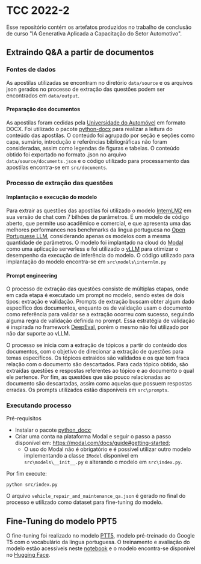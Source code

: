 # TCC 2022-2

Esse repositório contém os artefatos produzidos no trabalho de conclusão de curso "IA Generativa Aplicada a Capacitação do Setor Automotivo".

## Extraindo Q&A a partir de documentos

### Fontes de dados

As apostilas utilizadas se encontram no diretório `data/source` e os arquivos json gerados no processo de extração das questões podem ser encontrados em `data/output`.

#### Preparação dos documentos

As apostilas foram cedidas pela [Universidade do Automóvel](https://www.universidadedoautomovel.com.br/) em formato DOCX. Foi utilizado o pacote [python-docx](https://python-docx.readthedocs.io/en/latest/) para realizar a leitura do conteúdo das apostilas. O conteúdo foi agrupado por seção e seções como capa, sumário, introdução e referências bibliográficas não foram consideradas, assim como legendas de figuras e tabelas. O conteúdo obtido foi exportado no formato .json no arquivo `data/source/documents.json` e o código utilizado para processamento das apostilas encontra-se em `src/documents`.

### Processo de extração das questões

#### Implantação e execução do modelo

Para extrair as questões das apostilas foi utilizado o modelo [InternLM2](https://huggingface.co/internlm/internlm2-chat-7b) em sua versão de chat com 7 bilhões de parâmetros. É um modelo de código aberto, que permite uso acadêmico e comercial, e que apresenta uma das melhores performances nos benchmarks da lingua portuguesa no [Open Portuguese LLM](https://huggingface.co/spaces/eduagarcia/open_pt_llm_leaderboard), considerando apenas os modelos com a mesma quantidade de parâmetros. O modelo foi implantado na cloud do [Modal](https://modal.com/) como uma aplicação serverless e foi utilizado o [vLLM](https://github.com/vllm-project/vllm) para otimizar o desempenho da execução de inferência do modelo. O código utilizado para implantação do modelo encontra-se em `src\models\internlm.py`

#### Prompt engineering

O processo de extração das questões consiste de múltiplas etapas, onde em cada etapa é executado um prompt no modelo, sendo estes de dois tipos: extração e validação. Prompts de extração buscam obter algum dado específico dos documentos, enquanto os de validação usam o documento como referência para validar se a extração ocorreu com sucesso, seguindo alguma regra de validação definida no prompt. Essa estratégia de validação é inspirada no framework [DeepEval](https://github.com/confident-ai/deepeval), porém o mesmo não foi utilizado por não dar suporte ao vLLM.

O processo se inicia com a extração de tópicos a partir do conteúdo dos documentos, com o objetivo de direcionar a extração de questões para temas específicos. Os tópicos extraidos são validados e os que tem fraca relação com o documento são descartados. Para cada tópico obtido, são extraídas questões e respostas referentes ao tópico e ao documento o qual ele pertence. Por fim, as questões que são pouco relacionadas ao documento são descartadas, assim como aquelas que possuem respostas erradas.
Os prompts utilizados estão disponíveis em `src\prompts`.

### Executando processo

Pré-requisitos

- Instalar o pacote [python_docx](https://pypi.org/project/python-docx/);
- Criar uma conta na plataforma Modal e seguir o passo a passo disponível em: https://modal.com/docs/guide#getting-started;
  - O uso do Modal não é obrigatório e é possível utilizar outro modelo implementando a classe `IModel` disponível em `src\models\__init__.py` e alterando o modelo em `src\index.py`.

Por fim execute:
```
python src/index.py
```

O arquivo `vehicle_repair_and_maintenance_qa.json` é gerado no final do processo e utilizado como dataset para fine-tuning do modelo. 


## Fine-Tuning do modelo PPT5

O fine-tuning foi realizado no modelo [PTT5](https://huggingface.co/unicamp-dl/ptt5-base-portuguese-vocab), modelo  pré-treinado do Google T5 com o vocabulário da língua portuguesa. O treinamento e avaliação do modelo estão acessíveis neste [notebook](notebooks/PTT5_Fine_Tuning.ipynb) e o modelo encontra-se disponível no [Hugging Face](https://huggingface.co/emgs/ptt5-qa).
